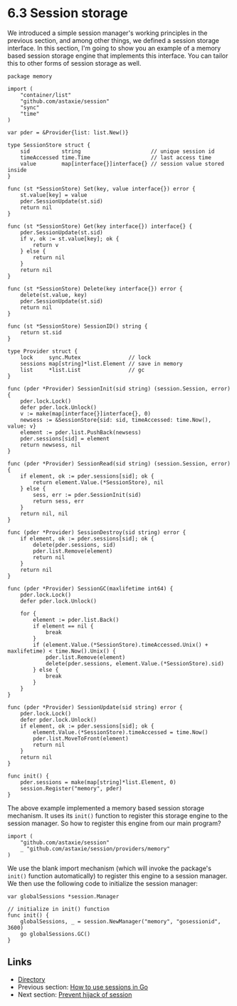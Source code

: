# 6.3 Session storage

We introduced a simple session manager's working principles in the previous section, and among other things, we defined a session storage interface. In this section, I'm going to show you an example of a memory based session storage engine that implements this interface. You can tailor this to other forms of session storage as well.

	package memory
	
	import (
	    "container/list"
	    "github.com/astaxie/session"
	    "sync"
	    "time"
	)
	
	var pder = &Provider{list: list.New()}
	
	type SessionStore struct {
	    sid          string                      // unique session id
	    timeAccessed time.Time                   // last access time
	    value        map[interface{}]interface{} // session value stored inside
	}
	
	func (st *SessionStore) Set(key, value interface{}) error {
	    st.value[key] = value
	    pder.SessionUpdate(st.sid)
	    return nil
	}
	
	func (st *SessionStore) Get(key interface{}) interface{} {
	    pder.SessionUpdate(st.sid)
	    if v, ok := st.value[key]; ok {
	        return v
	    } else {
	        return nil
	    }
	    return nil
	}
	
	func (st *SessionStore) Delete(key interface{}) error {
	    delete(st.value, key)
	    pder.SessionUpdate(st.sid)
	    return nil
	}
	
	func (st *SessionStore) SessionID() string {
	    return st.sid
	}
	
	type Provider struct {
	    lock     sync.Mutex               // lock
	    sessions map[string]*list.Element // save in memory
	    list     *list.List               // gc
	}
	
	func (pder *Provider) SessionInit(sid string) (session.Session, error) {
	    pder.lock.Lock()
	    defer pder.lock.Unlock()
	    v := make(map[interface{}]interface{}, 0)
	    newsess := &SessionStore{sid: sid, timeAccessed: time.Now(), value: v}
	    element := pder.list.PushBack(newsess)
	    pder.sessions[sid] = element
	    return newsess, nil
	}
	
	func (pder *Provider) SessionRead(sid string) (session.Session, error) {
	    if element, ok := pder.sessions[sid]; ok {
	        return element.Value.(*SessionStore), nil
	    } else {
	        sess, err := pder.SessionInit(sid)
	        return sess, err
	    }
	    return nil, nil
	}
	
	func (pder *Provider) SessionDestroy(sid string) error {
	    if element, ok := pder.sessions[sid]; ok {
	        delete(pder.sessions, sid)
	        pder.list.Remove(element)
	        return nil
	    }
	    return nil
	}
	
	func (pder *Provider) SessionGC(maxlifetime int64) {
	    pder.lock.Lock()
	    defer pder.lock.Unlock()
	
	    for {
	        element := pder.list.Back()
	        if element == nil {
	            break
	        }
	        if (element.Value.(*SessionStore).timeAccessed.Unix() + maxlifetime) < time.Now().Unix() {
	            pder.list.Remove(element)
	            delete(pder.sessions, element.Value.(*SessionStore).sid)
	        } else {
	            break
	        }
	    }
	}
	
	func (pder *Provider) SessionUpdate(sid string) error {
	    pder.lock.Lock()
	    defer pder.lock.Unlock()
	    if element, ok := pder.sessions[sid]; ok {
	        element.Value.(*SessionStore).timeAccessed = time.Now()
	        pder.list.MoveToFront(element)
	        return nil
	    }
	    return nil
	}
	
	func init() {
	    pder.sessions = make(map[string]*list.Element, 0)
	    session.Register("memory", pder)
	}


The above example implemented a memory based session storage mechanism. It uses its `init()` function to register this storage engine to the session manager. So how to register this engine from our main program?

	import (
	    "github.com/astaxie/session"
	    _ "github.com/astaxie/session/providers/memory"
	)

We use the blank import mechanism (which will invoke the package's `init()` function automatically) to register this engine to a session manager. We then use the following code to initialize the session manager:

	var globalSessions *session.Manager
	
	// initialize in init() function
	func init() {
	    globalSessions, _ = session.NewManager("memory", "gosessionid", 3600)
	    go globalSessions.GC()
	}

## Links

- [Directory](preface.md)
- Previous section: [How to use sessions in Go](06.2.md)
- Next section: [Prevent hijack of session](06.4.md)

